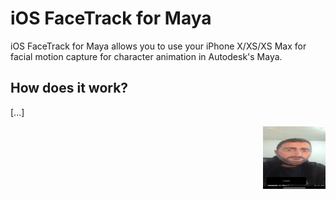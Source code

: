 # iOS FaceTrack for Maya

iOS FaceTrack for Maya allows you to use your iPhone X/XS/XS Max for facial motion capture for character animation in Autodesk's Maya.

## How does it work? ##

[...]

<img align="right" width="100" height="100" src="giphy.gif">


